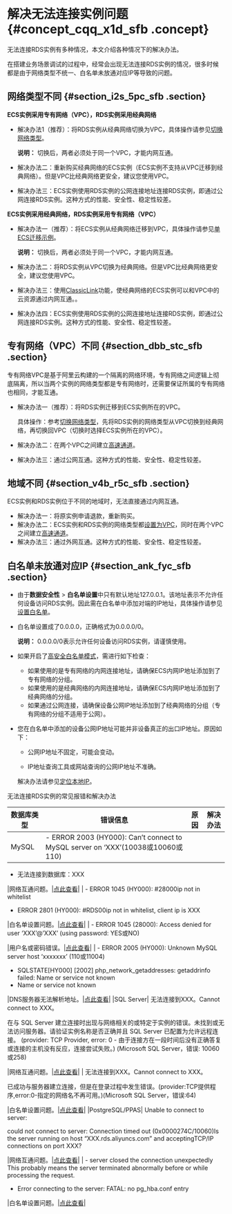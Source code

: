 # 解决无法连接实例问题 {#concept_cqq_x1d_sfb .concept}

无法连接RDS实例有多种情况，本文介绍各种情况下的解决办法。

在搭建业务场景调试的过程中，经常会出现无法连接RDS实例的情况，很多时候都是由于网络类型不统一、白名单未放通对应IP等导致的问题。

## 网络类型不同 {#section_i2s_5pc_sfb .section}

**ECS实例采用专有网络（VPC），RDS实例采用经典网络**

-   解决办法1（推荐）：将RDS实例从经典网络切换为VPC，具体操作请参见[切换网络类型](https://help.aliyun.com/document_detail/26194.html)。

    **说明：** 切换后，两者必须处于同一个VPC，才能内网互通。

-   解决办法二：重新购买经典网络的ECS实例（ECS实例不支持从VPC迁移到经典网络）。但是VPC比经典网络更安全，建议您使用VPC。
-   解决办法三：ECS实例使用RDS实例的公网连接地址连接RDS实例，即通过公网连接RDS实例。这种方式的性能、安全性、稳定性较差。

**ECS实例采用经典网络，RDS实例采用专有网络（VPC）**

-   解决办法一（推荐）：将ECS实例从经典网络迁移到VPC，具体操作请参见[单ECS迁移示例](https://help.aliyun.com/document_detail/57954.html)。

    **说明：** 切换后，两者必须处于同一个VPC，才能内网互通。

-   解决办法二：将RDS实例从VPC切换为经典网络。但是VPC比经典网络更安全，建议您使用VPC。
-   解决办法三：使用[ClassicLink](https://help.aliyun.com/document_detail/65412.html)功能，使经典网络的ECS实例可以和VPC中的云资源通过内网互通。。
-   解决办法四：ECS实例使用RDS实例的公网连接地址连接RDS实例，即通过公网连接RDS实例。这种方式的性能、安全性、稳定性较差。

## 专有网络（VPC）不同 {#section_dbb_stc_sfb .section}

专有网络VPC是基于阿里云构建的一个隔离的网络环境，专有网络之间逻辑上彻底隔离，所以当两个实例的网络类型都是专有网络时，还需要保证所属的专有网络也相同，才能互通。

-   解决办法一（推荐）：将RDS实例迁移到ECS实例所在的VPC。

    具体操作：参考[切换网络类型](https://help.aliyun.com/document_detail/26194.html)，先将RDS实例的网络类型从VPC切换到经典网络，再切换回VPC（切换时选择ECS实例所在的VPC）。

-   解决办法二：在两个VPC之间建立[高速通道](https://help.aliyun.com/document_detail/44843.html)。
-   解决办法三：通过公网互通。这种方式的性能、安全性、稳定性较差。

## 地域不同 {#section_v4b_r5c_sfb .section}

ECS实例和RDS实例位于不同的地域时，无法直接通过内网互通。

-   解决办法一：将原实例申请退款，重新购买。
-   解决办法二：ECS实例和RDS实例的网络类型都[设置为VPC](https://help.aliyun.com/document_detail/26194.html)，同时在两个VPC之间建立[高速通道](https://help.aliyun.com/document_detail/44843.html)。
-   解决办法三：通过外网互通。这种方式的性能、安全性、稳定性较差。

## 白名单未放通对应IP {#section_ank_fyc_sfb .section}

-   由于**数据安全性** \> **白名单设置**中只有默认地址127.0.0.1。该地址表示不允许任何设备访问RDS实例。因此需在白名单中添加对端的IP地址，具体操作请参见[设置白名单](https://help.aliyun.com/document_detail/26198.html)。
-   白名单设置成了0.0.0.0，正确格式为0.0.0.0/0。

    **说明：** 0.0.0.0/0表示允许任何设备访问RDS实例，请谨慎使用。

-   如果开启了[高安全白名单模式](https://help.aliyun.com/document_detail/88650.html)，需进行如下检查：
    -   如果使用的是专有网络的内网连接地址，请确保ECS内网IP地址添加到了专有网络的分组。
    -   如果使用的是经典网络的内网连接地址，请确保ECS内网IP地址添加到了经典网络的分组。
    -   如果通过公网连接，请确保设备公网IP地址添加到了经典网络的分组（专有网络的分组不适用于公网）。
-   您在白名单中添加的设备公网IP地址可能并非设备真正的出口IP地址。原因如下：

    -   公网IP地址不固定，可能会变动。

    -   IP地址查询工具或网站查询的公网IP地址不准确。

    解决办法请参见[定位本地IP](https://help.aliyun.com/document_detail/41754.html?spm=a2c4g.11186623.2.14.226e781bWbOItb)。


无法连接RDS实例的常见报错和解决办法

|数据库类型|错误信息|原因|解决办法|
|-----|----|--|----|
|MySQL| -   ERROR 2003 \(HY000\): Can’t connect to MySQL server on ‘XXX’\(10038或10060或110\)
-   无法连接到数据库：XXX

 |网络互通问题。|[点此查看](https://help.aliyun.com/knowledge_detail/91274.html)|
| -   ERROR 1045 \(HY000\): \#28000ip not in whitelist
-   ERROR 2801 \(HY000\): \#RDS00ip not in whitelist, client ip is XXX

 |白名单设置问题。|[点此查看](https://help.aliyun.com/knowledge_detail/91275.html)|
| -   ERROR 1045 \(28000\): Access denied for user ‘XXX’@’XXX’ \(using password: YES或NO\)

 |用户名或密码错误。|[点此查看](https://help.aliyun.com/knowledge_detail/91277.html)|
| -   ERROR 2005 \(HY000\): Unknown MySQL server host ‘xxxxxxx’ \(110或11004\)
-   SQLSTATE\[HY000\] \[2002\] php\_network\_getaddresses: getaddrinfo failed: Name or service not known
-   Name or service not known

 |DNS服务器无法解析地址。|[点此查看](https://help.aliyun.com/knowledge_detail/92120.html)|
|SQL Server| 无法连接到XXX。Cannot connect to XXX。

 在与 SQL Server 建立连接时出现与网络相关的或特定于实例的错误。未找到或无法访问服务器。请验证实例名称是否正确并且 SQL Server 已配置为允许远程连接。 \(provider: TCP Provider, error: 0 - 由于连接方在一段时间后没有正确答复或连接的主机没有反应，连接尝试失败。\) \(Microsoft SQL Server，错误: 10060或258\)

 |网络互通问题。|[点此查看](https://help.aliyun.com/knowledge_detail/91689.html)|
| 无法连接到XXX。Cannot connect to XXX。

 已成功与服务器建立连接，但是在登录过程中发生错误。\(provider:TCP提供程序,error:0-指定的网络名不再可用。\)\(Microsoft SQL Server，错误:64\)

 |白名单设置问题。|[点此查看](https://help.aliyun.com/document_detail/26198.html)|
|PostgreSQL/PPAS| Unable to connect to server:

 could not connect to server: Connection timed out \(0x0000274C/10060\)Is the server running on host “XXX.rds.aliyuncs.com” and acceptingTCP/IP connections on port XXX?

 |网络互通问题。|[点此查看](https://help.aliyun.com/knowledge_detail/91707.html)|
| -   server closed the connection unexpectedly This probably means the server terminated abnormally before or while processing the request.
-   Error connecting to the server: FATAL: no pg\_hba.conf entry

 |白名单设置问题。|[点此查看](https://help.aliyun.com/knowledge_detail/91697.html)|

